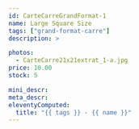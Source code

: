 ```yaml
---
id: CarteCarreGrandFormat-1
name: Large Square Size
tags: ["grand-format-carre"]
description: >

photos:
  - CarteCarre21x21extrat_1-a.jpg
price: 10.00
stock: 5

mini_descr:
meta_descr:
eleventyComputed:
  title: "{{ tags }} - {{ name }}"
---
```

